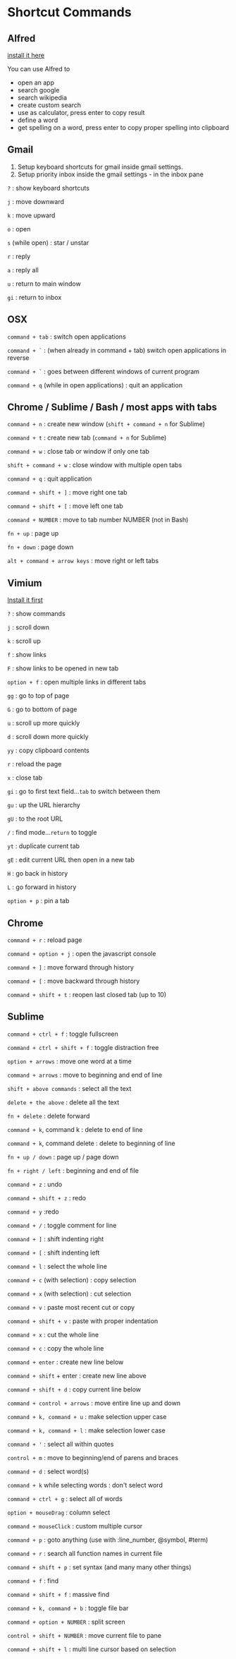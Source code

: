 # Shortcut Commands

## Alfred 

[install it here](http://www.alfredapp.com/)

You can use Alfred to
- open an app
- search google
- search wikipedia
- create custom search
- use as calculator, press enter to copy result
- define a word
- get spelling on a word, press enter to copy proper spelling into clipboard

## Gmail

1. Setup keyboard shortcuts for gmail inside gmail settings.
2. Setup priority inbox inside the gmail settings - in the inbox pane

`?` : show keyboard shortcuts

`j` : move downward

`k` : move upward

`o` : open

`s` (while open) : star / unstar

`r` : reply

`a` : reply all

`u` : return to main window

`gi` : return to inbox

## OSX
`command + tab` : switch open applications

<code>command + &#96;</code> : (when already in command + tab) switch open applications in reverse

<code>command + &#96;</code> : goes between different windows of current program

`command + q` (while in open applications) : quit an application

## Chrome / Sublime /  Bash / most apps with tabs

`command + n` : create new window (`shift + command + n` for Sublime)

`command + t` : create new tab (`command + n` for Sublime)

`command + w` : close tab or window if only one tab

`shift + command + w` : close window with multiple open tabs

`command + q` : quit application

`command + shift + ]` : move right one tab

`command + shift + [` : move left one tab

`command + NUMBER` : move to tab number NUMBER (not in Bash)

`fn + up` : page up

`fn + down` : page down

`alt + command + arrow keys` : move right or left tabs

## Vimium
[Install it first](https://vimium.github.io/)

`?` : show commands

`j` : scroll down

`k` : scroll up

`f` : show links

`F` : show links to be opened in new tab

`option + f` : open multiple links in different tabs

`gg` : go to top of page

`G` : go to bottom of page

`u` : scroll up more quickly

`d` : scroll down more quickly

`yy` : copy clipboard contents

`r` : reload the page

`x` : close tab

`gi` : go to first text field...`tab` to switch between them

`gu` : up the URL hierarchy

`gU` : to the root URL

`/` : find mode...`return` to toggle

`yt` : duplicate current tab

`gE` : edit current URL then open in a new tab

`H` : go back in history

`L` : go forward in history

`option + p` : pin a tab

## Chrome
`command + r` : reload page

`command + option + j` : open the javascript console

`command + ]` : move forward through history

`command + [` : move backward through history

`command + shift + t` : reopen last closed tab (up to 10)

## Sublime
`command + ctrl + f` : toggle fullscreen

`command + ctrl + shift + f` : toggle distraction free


`option + arrows` : move one word at a time

`command + arrows` : move to beginning and end of line

`shift + above commands` : select all the text

`delete + the above` : delete all the text

`fn + delete` : delete forward

`command + k`, command k : delete to end of line

`command + k`, command delete : delete to beginning of line

`fn + up / down` : page up / page down

`fn + right / left` : beginning and end of file


`command + z` : undo

`command + shift + z` : redo

`command + y` :redo

`command + /` : toggle comment for line

`command + ]` : shift indenting right

`command + [` : shift indenting left

`command + l` : select the whole line

`command + c` (with selection) : copy selection

`command + x` (with selection) : cut selection

`command + v` : paste most recent cut or copy

`command + shift + v` : paste with proper indentation

`command + x` : cut the whole line

`command + c` : copy the whole line

`command + enter` : create new line below

`command + shift` + enter : create new line above

`command + shift + d` : copy current line below

`command + control + arrows` : move entire line up and down

`command + k, command + u` : make selection upper case

`command + k, command + l` : make selection lower case

`command + '` : select all within quotes

`control + m` : move to beginning/end of parens and braces

`command + d` : select word(s)

`command + k` while selecting words : don't select word

`command + ctrl + g` : select all of words

`option + mouseDrag` : column select

`command + mouseClick` : custom multiple cursor

`command + p` : goto anything (use with :line_number, @symbol, #term)

`command + r` : search all function names in current file

`command + shift + p` : set syntax (and many many other things)

`command + f` : find

`command + shift + f` : massive find

`command + k, command + b` : toggle file bar

`command + option + NUMBER` : split screen

`control + shift + NUMBER` : move current file to pane

`command + shift + l` : multi line cursor based on selection
